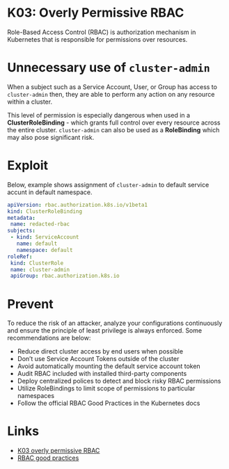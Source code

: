 # K03: Overly Permissive RBAC

Role-Based Access Control (RBAC) is authorization mechanism in Kubernetes that is responsible for permissions over resources.

# Unnecessary use of `cluster-admin`

When a subject such as a Service Account, User, or Group has access to `cluster-admin` then, they are able to perform any action on any resource within a cluster.

This level of permission is especially dangerous when used in a **ClusterRoleBinding** - which grants full control over every resource across the entire cluster. `cluster-admin` can also be used as a **RoleBinding** which may also pose significant risk.

# Exploit

Below, example shows assignment of `cluster-admin` to default service accunt in default namespace.

```yaml
apiVersion: rbac.authorization.k8s.io/v1beta1
kind: ClusterRoleBinding
metadata:
 name: redacted-rbac
subjects:
 - kind: ServiceAccount
   name: default
   namespace: default
roleRef:
 kind: ClusterRole
 name: cluster-admin
 apiGroup: rbac.authorization.k8s.io
```
# Prevent

To reduce the risk of an attacker, analyze your configurations continuously and ensure the principle of least privilege is always enforced. Some recommendations are below:

- Reduce direct cluster access by end users when possible
- Don’t use Service Account Tokens outside of the cluster
- Avoid automatically mounting the default service account token
- Audit RBAC included with installed third-party components
- Deploy centralized polices to detect and block risky RBAC permissions
- Utilize RoleBindings to limit scope of permissions to particular namespaces
- Follow the official RBAC Good Practices in the Kubernetes docs

# Links

- [K03 overly permissive RBAC](https://owasp.org/www-project-kubernetes-top-ten/2022/en/src/K03-overly-permissive-rbac)
- [RBAC good practices](https://kubernetes.io/docs/concepts/security/rbac-good-practices/)
